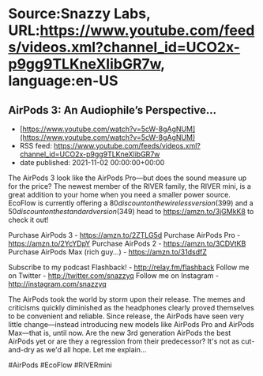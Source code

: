 # Source:Snazzy Labs, URL:https://www.youtube.com/feeds/videos.xml?channel_id=UCO2x-p9gg9TLKneXlibGR7w, language:en-US

## AirPods 3: An Audiophile’s Perspective...
 - [https://www.youtube.com/watch?v=5cW-8gAgNUM](https://www.youtube.com/watch?v=5cW-8gAgNUM)
 - RSS feed: https://www.youtube.com/feeds/videos.xml?channel_id=UCO2x-p9gg9TLKneXlibGR7w
 - date published: 2021-11-02 00:00:00+00:00

The AirPods 3 look like the AirPods Pro—but does the sound measure up for the price?
The newest member of the RIVER family, the RIVER mini, is a great addition to your home when you need a smaller power source. EcoFlow is currently offering a $80 discount on the wireless version ($399) and a $50 discount on the standard version ($349) head to https://amzn.to/3jGMkK8 to check it out!

Purchase AirPods 3 - https://amzn.to/2ZTLG5d
Purchase AirPods Pro - https://amzn.to/2YcYDpY
Purchase AirPods 2 - https://amzn.to/3CDVtKB
Purchase AirPods Max (rich guy...) - https://amzn.to/31dsdfZ

Subscribe to my podcast Flashback! - http://relay.fm/flashback
Follow me on Twitter - http://twitter.com/snazzyq
Follow me on Instagram - http://instagram.com/snazzyq

The AirPods took the world by storm upon their release. The memes and criticisms quickly diminished as the headphones clearly proved themselves to be convenient and reliable. Since release, the AirPods have seen very little change—instead introducing new models like AirPods Pro and AirPods Max—that is, until now. Are the new 3rd generation AirPods the best AirPods yet or are they a regression from their predecessor? It's not as cut-and-dry as we'd all hope. Let me explain...

#AirPods #EcoFlow #RIVERmini

